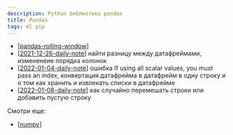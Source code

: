 ```yaml
---
description: Python библиотека pandas
title: Pandas
tags: ml pip
---
```

- [[pandas-rolling-window]]
- [[2021-12-26-daily-note]] найти разницу между датафреймами, измененеие порядка колонок
- [[2022-01-04-daily-note]] ошибка If using all scalar values, you must pass an index, конвертация датафрейма в датафрейм в одну строку и о том как хранить и извлекать списки в датафрейме
- [[2022-01-08-daily-note]] как случайно перемешать строки или добавить пустую строку

Смотри еще:

- [[numpy]]

[//begin]: # "Autogenerated link references for markdown compatibility"
[pandas-rolling-window]: pandas-rolling-window "Pandas rolling window - скользящие средние в pandas"
[2021-12-26-daily-note]: ../posts/2021-12-26-daily-note "Немного трюков с python - работа с csv, парсинг html и другое"
[2022-01-04-daily-note]: ../posts/2022-01-04-daily-note "Proxy в selenium, запуск локального smtp и несколько вопросов про pandas"
[2022-01-08-daily-note]: ../posts/2022-01-08-daily-note "Как случайно перемешать строки или добавить пустую строку в pandas"
[numpy]: numpy "Numpy"
[//end]: # "Autogenerated link references"